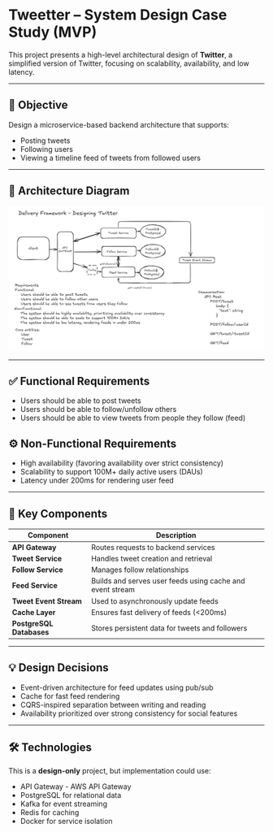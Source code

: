# Tweetter – System Design Case Study (MVP)

This project presents a high-level architectural design of **Twitter**, a simplified version of Twitter, focusing on scalability, availability, and low latency.

---

## 📌 Objective

Design a microservice-based backend architecture that supports:

- Posting tweets
- Following users
- Viewing a timeline feed of tweets from followed users

---

## 📐 Architecture Diagram

![Twitter Architecture](./diagrams/twitter-architecture-mvp.png)

---

## ✅ Functional Requirements

- Users should be able to post tweets
- Users should be able to follow/unfollow others
- Users should be able to view tweets from people they follow (feed)

## ⚙️ Non-Functional Requirements

- High availability (favoring availability over strict consistency)
- Scalability to support 100M+ daily active users (DAUs)
- Latency under 200ms for rendering user feed

---

## 🧱 Key Components

| Component       | Description |
|----------------|-------------|
| **API Gateway** | Routes requests to backend services |
| **Tweet Service** | Handles tweet creation and retrieval |
| **Follow Service** | Manages follow relationships |
| **Feed Service** | Builds and serves user feeds using cache and event stream |
| **Tweet Event Stream** | Used to asynchronously update feeds |
| **Cache Layer** | Ensures fast delivery of feeds (<200ms) |
| **PostgreSQL Databases** | Stores persistent data for tweets and followers |

---

## 💡 Design Decisions

- Event-driven architecture for feed updates using pub/sub
- Cache for fast feed rendering
- CQRS-inspired separation between writing and reading
- Availability prioritized over strong consistency for social features

---

## 🛠️ Technologies 

This is a **design-only** project, but implementation could use:

- API Gateway - AWS API Gateway
- PostgreSQL for relational data
- Kafka for event streaming
- Redis for caching
- Docker for service isolation



